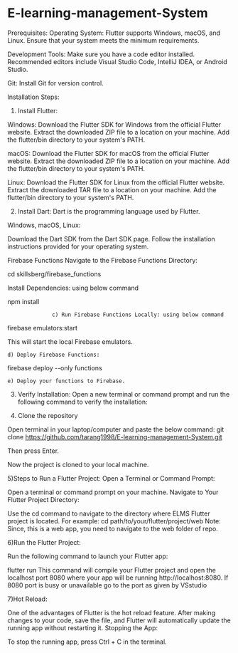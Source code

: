 # E-learning-management-System

Prerequisites:
Operating System:
Flutter supports Windows, macOS, and Linux. Ensure that your system meets the minimum requirements.

Development Tools:
Make sure you have a code editor installed. Recommended editors include Visual Studio Code, IntelliJ IDEA, or Android Studio.

Git:
Install Git for version control.

Installation Steps:

1. Install Flutter:

Windows:
Download the Flutter SDK for Windows from the official Flutter website.
Extract the downloaded ZIP file to a location on your machine.
Add the flutter/bin directory to your system's PATH.

macOS:
Download the Flutter SDK for macOS from the official Flutter website.
Extract the downloaded ZIP file to a location on your machine.
Add the flutter/bin directory to your system's PATH.

Linux:
Download the Flutter SDK for Linux from the official Flutter website.
Extract the downloaded TAR file to a location on your machine.
Add the flutter/bin directory to your system's PATH.

2. Install Dart:
Dart is the programming language used by Flutter.

Windows, macOS, Linux:

Download the Dart SDK from the Dart SDK page.
Follow the installation instructions provided for your operating system.

Firebase Functions
Navigate to the Firebase Functions Directory:

cd skillsberg/firebase_functions


Install Dependencies: using below command


npm install


                  c) Run Firebase Functions Locally: using below command


firebase emulators:start

This will start the local Firebase emulators.


    d) Deploy Firebase Functions:


firebase deploy --only functions

    e) Deploy your functions to Firebase.


3. Verify Installation:
Open a new terminal or command prompt and run the following command to verify the installation:


4) Clone the repository
 
Open terminal in your laptop/computer and paste the below command:
git clone https://github.com/tarang1998/E-learning-management-System.git

Then press Enter.

Now the project is cloned to your local machine.

5)Steps to Run a Flutter Project:
Open a Terminal or Command Prompt:

Open a terminal or command prompt on your machine.
Navigate to Your Flutter Project Directory:

Use the cd command to navigate to the directory where ELMS Flutter project is located. For example:
cd path/to/your/flutter/project/web
Note: Since, this is a web app, you need to navigate to the web folder of repo.

6)Run the Flutter Project:

Run the following command to launch your Flutter app:

flutter run
This command will compile your Flutter project and open the localhost port 8080 where your app will be running
http://localhost:8080. If 8080 port is busy or unavailable go to the port as given by VSstudio


7)Hot Reload:

One of the advantages of Flutter is the hot reload feature. After making changes to your code, save the file, and Flutter will automatically update the running app without restarting it.
Stopping the App:

To stop the running app, press Ctrl + C in the terminal.

